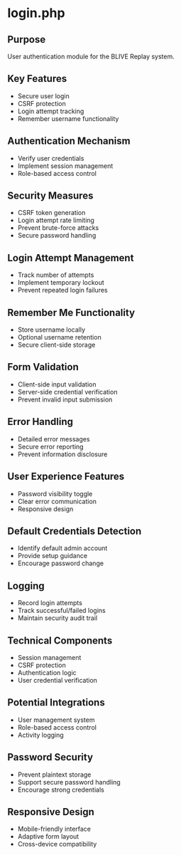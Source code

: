 # login.php

## Purpose
User authentication module for the BLIVE Replay system.

## Key Features
- Secure user login
- CSRF protection
- Login attempt tracking
- Remember username functionality

## Authentication Mechanism
- Verify user credentials
- Implement session management
- Role-based access control

## Security Measures
- CSRF token generation
- Login attempt rate limiting
- Prevent brute-force attacks
- Secure password handling

## Login Attempt Management
- Track number of attempts
- Implement temporary lockout
- Prevent repeated login failures

## Remember Me Functionality
- Store username locally
- Optional username retention
- Secure client-side storage

## Form Validation
- Client-side input validation
- Server-side credential verification
- Prevent invalid input submission

## Error Handling
- Detailed error messages
- Secure error reporting
- Prevent information disclosure

## User Experience Features
- Password visibility toggle
- Clear error communication
- Responsive design

## Default Credentials Detection
- Identify default admin account
- Provide setup guidance
- Encourage password change

## Logging
- Record login attempts
- Track successful/failed logins
- Maintain security audit trail

## Technical Components
- Session management
- CSRF protection
- Authentication logic
- User credential verification

## Potential Integrations
- User management system
- Role-based access control
- Activity logging

## Password Security
- Prevent plaintext storage
- Support secure password handling
- Encourage strong credentials

## Responsive Design
- Mobile-friendly interface
- Adaptive form layout
- Cross-device compatibility
